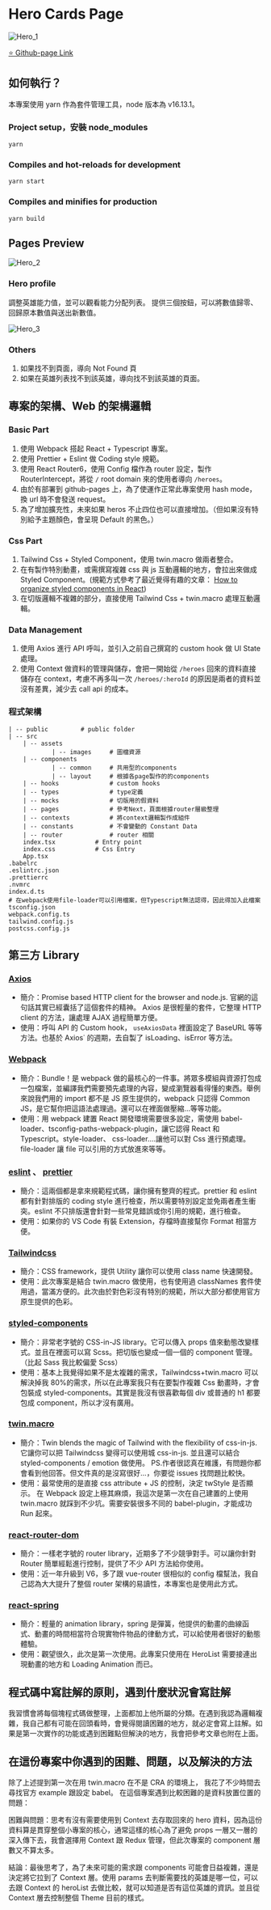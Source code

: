 # Hero Cards Page

![Hero_1](./public/images/hero_1.jpg)

[⭐️ Github-page Link](https://yuni0107.github.io/react-hero-card-page/)

## 如何執行？

本專案使用 yarn 作為套件管理工具，node 版本為 v16.13.1。

### Project setup，安裝 node_modules

```
yarn
```

### Compiles and hot-reloads for development

```
yarn start
```

### Compiles and minifies for production

```
yarn build
```

## Pages Preview

![Hero_2](./public/images/hero_2.jpg)

### Hero profile

調整英雄能力值，並可以觀看能力分配列表。
提供三個按鈕，可以將數值歸零、回歸原本數值與送出新數值。

![Hero_3](./public/images/hero_3.jpg)

### Others

1. 如果找不到頁面，導向 Not Found 頁
2. 如果在英雄列表找不到該英雄，導向找不到該英雄的頁面。

## 專案的架構、Web 的架構邏輯

### Basic Part

1. 使用 Webpack 搭起 React + Typescript 專案。
2. 使用 Prettier + Eslint 做 Coding style 規範。
3. 使用 React Router6，使用 Config 檔作為 router 設定，製作 RouterIntercept，將從 `/` root domain 來的使用者導向 `/heroes`。
4. 由於有部署到 github-pages 上，為了使運作正常此專案使用 hash mode，換 url 時不會發送 request。
5. 為了增加擴充性，未來如果 heros 不止四位也可以直接增加。（但如果沒有特別給予主題顏色，會呈現 Default 的黑色。）

### Css Part

1. Tailwind Css + Styled Component，使用 twin.macro 做兩者整合。
2. 在有製作特別動畫，或需撰寫複雜 css 與 js 互動邏輯的地方，會拉出來做成 Styled Component。(規範方式參考了最近覺得有趣的文章： [How to organize styled components in React](https://justeugen.medium.com/best-way-to-organize-styled-components-in-react-with-typescript-fd8625b813d2))
3. 在切版邏輯不複雜的部分，直接使用 Tailwind Css + twin.macro 處理互動邏輯。

### Data Management

1. 使用 Axios 進行 API 呼叫，並引入之前自己撰寫的 custom hook 做 UI State 處理。
2. 使用 Context 做資料的管理與儲存，會把一開始從 `/heroes` 回來的資料直接儲存在 context，考慮不再多叫一次 `/heroes/:heroId` 的原因是兩者的資料並沒有差異，減少去 call api 的成本。

### 程式架構

```
| -- public		    # public folder
| -- src
    | -- assets
            | -- images     # 圖檔資源
    | -- components
            | -- common     # 共用型的components
            | -- layout     # 根據各page製作的的components
    | -- hooks              # custom hooks
    | -- types              # type定義
    | -- mocks              # 切版用的假資料
    | -- pages              # 參考Next，頁面根據router層級整理
    | -- contexts           # 將context邏輯製作成組件
    | -- constants          # 不會變動的 Constant Data
    | -- router             # router 相關
    index.tsx		    # Entry point
    index.css		    # Css Entry
    App.tsx
.babelrc
.eslintrc.json
.prettierrc
.nvmrc
index.d.ts
# 在webpack使用file-loader可以引用檔案，但Typescript無法認得，因此得加入此檔案
tsconfig.json
webpack.config.ts
tailwind.config.js
postcss.config.js
```

## 第三方 Library

### [Axios](https://axios-http.com/)

- 簡介：Promise based HTTP client for the browser and node.js. 官網的這句話其實已經囊括了這個套件的精神。 Axios 是很輕量的套件，它整理 HTTP client 的方法，讓處理 AJAX 過程簡單方便。
- 使用：呼叫 API 的 Custom hook， `useAxiosData` 裡面設定了 BaseURL 等等方法。也基於 Axios˙ 的週期，去自製了 isLoading、isError 等方法。

### [Webpack](https://webpack.js.org/)

- 簡介：Bundle！是 webpack 做的最核心的一件事。將眾多模組與資源打包成一包檔案，並編譯我們需要預先處理的內容，變成瀏覽器看得懂的東西。舉例來說我們用的 import 都不是 JS 原生提供的，webpack 只認得 Common JS，是它幫你把這語法處理過。還可以在裡面做壓縮...等等功能。
- 使用：用 webpack 建置 React 開發環境需要很多設定，需使用 babel-loader、tsconfig-paths-webpack-plugin，讓它認得 React 和 Typescript。style-loader、 css-loader....讓他可以對 Css 進行預處理。file-loader 讓 file 可以引用的方式放進來等等。

### [eslint](https://eslint.org/) 、 [prettier](https://prettier.io/)

- 簡介：這兩個都是拿來規範程式碼，讓你擁有整齊的程式。prettier 和 eslint 都有針對排版的 coding style 進行檢查，所以需要特別設定並免兩者產生衝突。eslint 不只排版還會針對一些常見錯誤或你引用的規範，進行檢查。
- 使用：如果你的 VS Code 有裝 Extension，存檔時直接幫你 Format 相當方便。

### [Tailwindcss](https://tailwindcss.com/)

- 簡介：CSS framework，提供 Utility 讓你可以使用 class name 快速開發。
- 使用：此次專案是結合 twin.macro 做使用，也有使用過 classNames 套件使用過，當滿方便的。此次由於對色彩沒有特別的規範，所以大部分都使用官方原生提供的色彩。

### [styled-components](https://styled-components.com/)

- 簡介：非常老字號的 CSS-in-JS library。它可以傳入 props 值來動態改變樣式。並且在裡面可以寫 Scss。把切版也變成一個一個的 component 管理。（比起 Sass 我比較偏愛 Scss）
- 使用：基本上我覺得如果不是太複雜的需求，Tailwindcss+twin.macro 可以解決掉我 80%的需求，所以在此專案我只有在要製作複雜 Css 動畫時，才會包裝成 styled-components。其實是我沒有很喜歡每個 div 或普通的 h1 都要包成 component，所以才沒有廣用。

### [twin.macro](https://github.com/ben-rogerson/twin.macro)

- 簡介：Twin blends the magic of Tailwind with the flexibility of css-in-js. 它讓你可以把 Tailwindcss 變得可以使用城 css-in-js. 並且還可以結合 styled-components / emotion 做使用。 PS.作者很認真在維護，有問題你都會看到他回答。但文件真的是沒寫很好...，你要從 issues 找問題比較快。
- 使用：最常使用的是直接 css attribute + JS 的控制，決定 twStyle 是否顯示。 在 Webpack 設定上極其麻煩，我這次是第一次在自己建置的上使用 twin.macro 就踩到不少坑。需要安裝很多不同的 babel-plugin，才能成功 Run 起來。

### [react-router-dom](https://reactrouter.com/)

- 簡介：一樣老字號的 router library，近期多了不少競爭對手。可以讓你針對 Router 簡單經鬆進行控制，提供了不少 API 方法給你使用。
- 使用：近一年升級到 V6，多了跟 vue-router 很相似的 config 檔幫法，我自己認為大大提升了整個 router 架構的易讀性，本專案也是使用此方式。

### [react-spring](https://react-spring.io/)

- 簡介：輕量的 animation library，spring 是彈簧，他提供的動畫的曲線函式、動畫的時間相當符合現實物件物品的律動方式，可以給使用者很好的動態體驗。
- 使用：觀望很久，此次是第一次使用。此專案只使用在 HeroList 需要接連出現動畫的地方和 Loading Animation 而已。

## 程式碼中寫註解的原則，遇到什麼狀況會寫註解

我習慣會將每個塊程式碼做整理，上面都加上他所屬的分類。在遇到我認為邏輯複雜，我自己都有可能在回頭看時，會覺得閱讀困難的地方，就必定會寫上註解。如果是第一次實作的功能或遇到困難點但解決的地方，我會把參考文章也附在上面。

## 在這份專案中你遇到的困難、問題，以及解決的方法

除了上述提到第一次在用 twin.macro 在不是 CRA 的環境上，
我花了不少時間去尋找官方 example 跟設定 babel。
在這個專案遇到比較困難的是資料放置位置的問題：

困難與問題：思考有沒有需要使用到 Context 去存取回來的 hero 資料，因為這份資料算是貫穿整個小專案的核心，通常這樣的核心為了避免 props 一層又一層的深入傳下去，我會選擇用 Context 跟 Redux 管理，但此次專案的 component 層數又不算太多。

結論：最後思考了，為了未來可能的需求跟 components 可能會日益複雜，還是決定將它拉到了 Context 層。使用 params 去判斷需要找的英雄是哪一位，可以去跟 Context 的 heroList 去做比較，就可以知道是否有這位英雄的資訊。並且從 Context 層去控制整個 Theme 目前的樣式。
